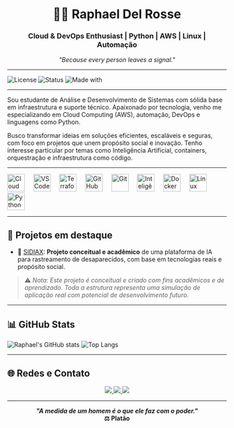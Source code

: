 <h1 align="center">👨‍💻 Raphael Del Rosse</h1>
<h3 align="center">Cloud & DevOps Enthusiast | Python | AWS | Linux | Automação</h3>

<p align="center"><em>"Because every person leaves a signal."</em></p>

---

![License](https://img.shields.io/badge/license-MIT-blue.svg)
![Status](https://img.shields.io/badge/status-In%20Development-yellow)
![Made with](https://img.shields.io/badge/made%20with-%E2%9D%A4%20by%20Raphael%20Del%20Rosse-blueviolet)

---

Sou estudante de Análise e Desenvolvimento de Sistemas com sólida base em infraestrutura e suporte técnico. Apaixonado por tecnologia, venho me especializando em Cloud Computing (AWS), automação, DevOps e linguagens como Python.

Busco transformar ideias em soluções eficientes, escaláveis e seguras, com foco em projetos que unem propósito social e inovação. Tenho interesse particular por temas como Inteligência Artificial, containers, orquestração e infraestrutura como código.

---

<div align="left">

  <img src="https://img.icons8.com/fluency/48/cloud.png" width="40" title="Cloud Computing"/>
  &nbsp;&nbsp;&nbsp;
  <img src="https://cdn.jsdelivr.net/gh/devicons/devicon/icons/vscode/vscode-original.svg" width="40" title="VS Code"/>
  &nbsp;&nbsp;&nbsp;
  <img src="https://cdn.jsdelivr.net/gh/devicons/devicon/icons/terraform/terraform-original.svg" width="40" title="Terraform"/>
  &nbsp;&nbsp;&nbsp;
  <img src="https://cdn.jsdelivr.net/gh/devicons/devicon/icons/github/github-original.svg" width="40" title="GitHub"/>
  &nbsp;&nbsp;&nbsp;
  <img src="https://cdn.jsdelivr.net/gh/devicons/devicon/icons/git/git-original.svg" width="40" title="Git"/>
  &nbsp;&nbsp;&nbsp;
  <img src="https://img.icons8.com/color/48/artificial-intelligence.png" width="40" title="Inteligência Artificial"/>
  &nbsp;&nbsp;&nbsp;
  <img src="https://cdn.jsdelivr.net/gh/devicons/devicon/icons/docker/docker-original.svg" width="40" title="Docker"/>
  &nbsp;&nbsp;&nbsp;
  <img src="https://cdn.jsdelivr.net/gh/devicons/devicon/icons/linux/linux-original.svg" width="40" title="Linux"/>
  &nbsp;&nbsp;&nbsp;
  <img src="https://cdn.jsdelivr.net/gh/devicons/devicon/icons/python/python-original.svg" width="40" title="Python"/>

</div>

---

## 🚀 Projetos em destaque

- 🔭 [SIDIAX](https://github.com/rapharossepro/sidiax): **Projeto conceitual e acadêmico** de uma plataforma de IA para rastreamento de desaparecidos, com base em tecnologias reais e propósito social.

> ⚠️ *Nota: Este projeto é conceitual e criado com fins acadêmicos e de aprendizado. Toda a estrutura representa uma simulação de aplicação real com potencial de desenvolvimento futuro.*

---

## 📊 GitHub Stats

![Raphael's GitHub stats](https://github-readme-stats.vercel.app/api?username=rapharossepro&show_icons=true&theme=radical)
![Top Langs](https://github-readme-stats.vercel.app/api/top-langs/?username=rapharossepro&layout=compact&theme=radical)

---

## 🌐 Redes e Contato

<p align="center">
  <a href="https://www.linkedin.com/in/raphaeldelrosse/" target="_blank">
    <img src="https://img.shields.io/badge/LinkedIn-blue?style=for-the-badge&logo=linkedin" />
  </a>
  <a href="https://www.instagram.com/rapharosse/" target="_blank">
    <img src="https://img.shields.io/badge/Instagram-E4405F?style=for-the-badge&logo=instagram&logoColor=white" />
  </a>
  <a href="mailto:seuemail@gmail.com" target="_blank">
    <img src="https://img.shields.io/badge/Gmail-D14836?style=for-the-badge&logo=gmail&logoColor=white" />
  </a>
</p>

---

<p align="center"><strong><em>"A medida de um homem é o que ele faz com o poder."</em><br>⚖️ Platão</strong></p>
